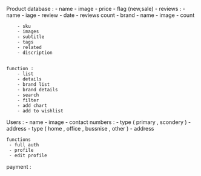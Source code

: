 Product
    database :
        - name 
        - image
        - price
        - flag (new,sale)
        - reviews :
            - name
            - iage
            - review 
            - date
            - reviews count
        - brand
            - name
            - image
            - count

        - sku
        - images
        - subtitle
        - tags
        - related
        - discription


    function :
        - list
        - details
        - brand list
        - brand details
        - search
        - filter
        - add chart 
        - add to wishlist


Users : 
    - name
    - image
    - contact numbers :
        - type ( primary , scondery )
    - address 
        - type ( home , office , bussnise , other )
        - address


    functions 
     - full auth
     - profile
     - edit profile
     

payment : 